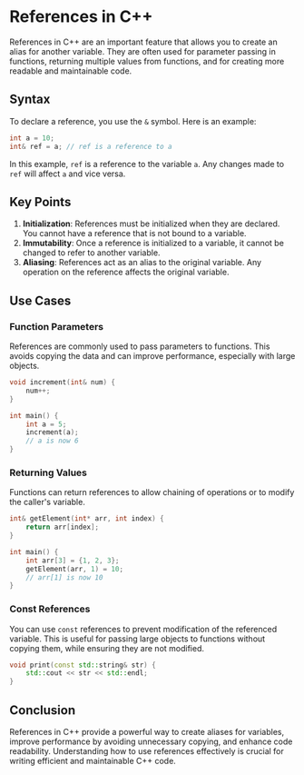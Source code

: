 # References in C++

References in C++ are an important feature that allows you to create an alias for another variable. They are often used for parameter passing in functions, returning multiple values from functions, and for creating more readable and maintainable code.

## Syntax

To declare a reference, you use the `&` symbol. Here is an example:

```cpp
int a = 10;
int& ref = a; // ref is a reference to a
```

In this example, `ref` is a reference to the variable `a`. Any changes made to `ref` will affect `a` and vice versa.

## Key Points

1. **Initialization**: References must be initialized when they are declared. You cannot have a reference that is not bound to a variable.
2. **Immutability**: Once a reference is initialized to a variable, it cannot be changed to refer to another variable.
3. **Aliasing**: References act as an alias to the original variable. Any operation on the reference affects the original variable.

## Use Cases

### Function Parameters

References are commonly used to pass parameters to functions. This avoids copying the data and can improve performance, especially with large objects.

```cpp
void increment(int& num) {
    num++;
}

int main() {
    int a = 5;
    increment(a);
    // a is now 6
}
```

### Returning Values

Functions can return references to allow chaining of operations or to modify the caller's variable.

```cpp
int& getElement(int* arr, int index) {
    return arr[index];
}

int main() {
    int arr[3] = {1, 2, 3};
    getElement(arr, 1) = 10;
    // arr[1] is now 10
}
```

### Const References

You can use `const` references to prevent modification of the referenced variable. This is useful for passing large objects to functions without copying them, while ensuring they are not modified.

```cpp
void print(const std::string& str) {
    std::cout << str << std::endl;
}
```

## Conclusion

References in C++ provide a powerful way to create aliases for variables, improve performance by avoiding unnecessary copying, and enhance code readability. Understanding how to use references effectively is crucial for writing efficient and maintainable C++ code.